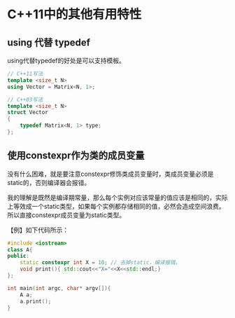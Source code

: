 # C++11中的其他有用特性

## using 代替 typedef

using代替typedef的好处是可以支持模板。

```cpp
// C++11写法
template <size_t N>
using Vector = Matrix<N, 1>;

// C++03写法
template <size_t N>
struct Vector
{
    typedef Matrix<N, 1> type;
};
```


## 使用constexpr作为类的成员变量

没有什么困难，就是要注意constexpr修饰类成员变量时，类成员变量必须是static的，否则编译器会报错。

我的理解是既然是编译期常量，那么每个实例对应该常量的值应该是相同的，实际上等效成一个static类型，如果每个实例都存储相同的值，必然会造成空间浪费。
所以直接constexpr成员变量为static类型。

【例】如下代码所示：

```cpp
#include <iostream>
class A{
public:
    static constexpr int X = 10; // 去掉static，编译报错。
    void print(){ std::cout<<"X="<<X<<std::endl;}
};

int main(int argc, char* argv[]){
    A a;
    a.print();
}
```